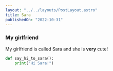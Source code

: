 ```yaml
---
layout: "../../layouts/PostLayout.astro"
title: Sara
publishedOn: "2022-10-31"
---
```


### My girlfriend

My girlfriend is called Sara and she is **very** cute!

```python
def say_hi_to_sara():
    print("Hi Sara!")
```
